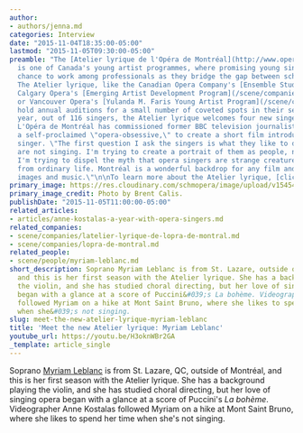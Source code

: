 ```yaml
---
author:
- authors/jenna.md
categories: Interview
date: "2015-11-04T18:35:00-05:00"
lastmod: "2015-11-05T09:30:00-05:00"
preamble: "The [Atelier lyrique de l'Opéra de Montréal](http://www.operademontreal.com/en/emerging-artists/atelier-lyrique)
  is one of Canada's young artist programmes, where promising young singers get a
  chance to work among professionals as they bridge the gap between school and career.
  The Atelier lyrique, like the Canadian Opera Company's [Ensemble Studio](/scene/companies/canadian-opera-company-ensemble-studio/),
  Calgary Opera's [Emerging Artist Development Program](/scene/companies/calgary-opera-emerging-artist-development-program/),
  or Vancouver Opera's [Yulanda M. Faris Young Artist Program](/scene/companies/vancouver-operas-yulanda-m-faris-young-artists-program/),
  hold annual auditions for a small number of coveted spots in their season. \n\nThis
  year, out of 116 singers, the Atelier lyrique welcomes four new singers to the program.
  L'Opéra de Montréal has commissioned former BBC television journalist [Anne Kostalas](https://twitter.com/viewfromalake),
  a self-proclaimed \"opera-obsessive,\" to create a short film introducing each new
  singer. \"The first question I ask the singers is what they like to do when they
  are not singing. I'm trying to create a portrait of them as people, not just singers.
  I'm trying to dispel the myth that opera singers are strange creatures detached
  from ordinary life. Montréal is a wonderful backdrop for any film and I love combining
  images and music.\"\n\nTo learn more about the Atelier lyrique, [click here](https://www.youtube.com/watch?v=iLYGVbdy4mg)."
primary_image: https://res.cloudinary.com/schmopera/image/upload/v1545409169/media/webhook-uploads/1446679880382/2015-10-31---Atelier---Myriam-Leblanc---Square.jpg.jpg
primary_image_credit: Photo by Brent Calis.
publishDate: "2015-11-05T11:00:00-05:00"
related_articles:
- articles/anne-kostalas-a-year-with-opera-singers.md
related_companies:
- scene/companies/latelier-lyrique-de-lopra-de-montral.md
- scene/companies/lopra-de-montral.md
related_people:
- scene/people/myriam-leblanc.md
short_description: Soprano Myriam Leblanc is from St. Lazare, outside of Montréal,
  and this is her first season with the Atelier lyrique. She has a background playing
  the violin, and she has studied choral directing, but her love of singing opera
  began with a glance at a score of Puccini&#039;s La bohème. Videographer Anne Kostalas
  followed Myriam on a hike at Mont Saint Bruno, where she likes to spend her time
  when she&#039;s not singing.
slug: meet-the-new-atelier-lyrique-myriam-leblanc
title: 'Meet the new Atelier lyrique: Myriam Leblanc'
youtube_url: https://youtu.be/H3oknWBr2GA
_template: article_single
---
```


Soprano [Myriam Leblanc](/scene/people/myriam-leblanc/) is from St. Lazare, QC, outside of Montréal, and this is her first season with the Atelier lyrique. She has a background playing the violin, and she has studied choral directing, but her love of singing opera began with a glance at a score of Puccini's *La bohème*. Videographer Anne Kostalas followed Myriam on a hike at Mont Saint Bruno, where she likes to spend her time when she's not singing.
